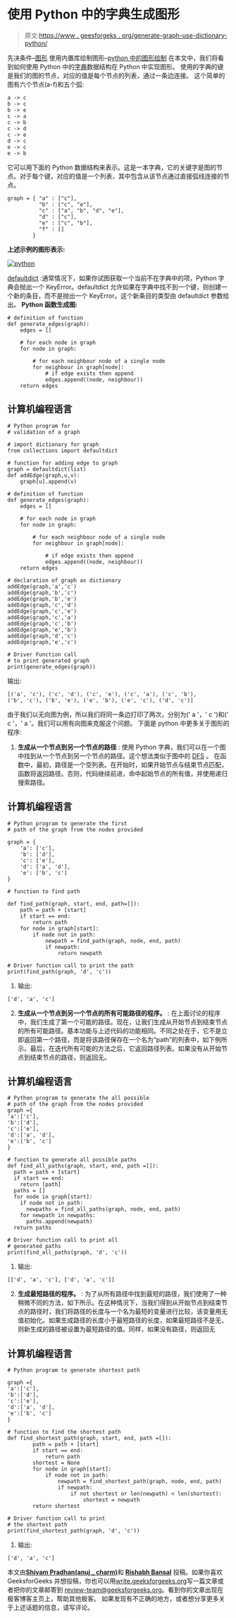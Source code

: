 # 使用 Python 中的字典生成图形

> 原文:[https://www . geesforgeks . org/generate-graph-use-dictionary-python/](https://www.geeksforgeeks.org/generate-graph-using-dictionary-python/)

先决条件–[图形](https://www.geeksforgeeks.org/graph-and-its-representations/)
使用内置库绘制图形–[python 中的图形绘制](https://www.geeksforgeeks.org/graph-plotting-in-python-set-1/)
在本文中，我们将看到如何使用 Python 中的[字典](https://www.geeksforgeeks.org/python-set-4-dictionary-keywords-python/)数据结构在 Python 中实现图形。
使用的字典的键是我们的图的节点，对应的值是每个节点的列表，通过一条边连接。
这个简单的图有六个节点(a-f)和五个弧:

```
a -> c
b -> c
b -> e
c -> a
c -> b
c -> d
c -> e
d -> c
e -> c
e -> b

```

它可以用下面的 Python 数据结构来表示。这是一本字典，它的关键字是图的节点。对于每个键，对应的值是一个列表，其中包含从该节点通过直接弧线连接的节点。

```
graph = { "a" : ["c"],
          "b" : ["c", "e"],
          "c" : ["a", "b", "d", "e"],
          "d" : ["c"],
          "e" : ["c", "b"],
          "f" : []
        } 

```

**上述示例的图形表示:**

[![python](img/d9ad3ae8e0a8572d36c4e9825088daff.png)](https://media.geeksforgeeks.org/wp-content/uploads/python1.jpg)

[defaultdict](https://docs.python.org/2/library/collections.html#collections.defaultdict) :通常情况下，如果你试图获取一个当前不在字典中的项，Python 字典会抛出一个 KeyError。defaultdict 允许如果在字典中找不到一个键，则创建一个新的条目，而不是抛出一个 KeyError。这个新条目的类型由 defaultdict 参数给出。
**Python 函数生成图:**

```
# definition of function
def generate_edges(graph):
    edges = []

    # for each node in graph
    for node in graph:

        # for each neighbour node of a single node
        for neighbour in graph[node]:
            # if edge exists then append
            edges.append((node, neighbour))
    return edges

```

## 计算机编程语言

```
# Python program for 
# validation of a graph

# import dictionary for graph
from collections import defaultdict

# function for adding edge to graph
graph = defaultdict(list)
def addEdge(graph,u,v):
    graph[u].append(v)

# definition of function
def generate_edges(graph):
    edges = []

    # for each node in graph
    for node in graph:

        # for each neighbour node of a single node
        for neighbour in graph[node]:

            # if edge exists then append
            edges.append((node, neighbour))
    return edges

# declaration of graph as dictionary
addEdge(graph,'a','c')
addEdge(graph,'b','c')
addEdge(graph,'b','e')
addEdge(graph,'c','d')
addEdge(graph,'c','e')
addEdge(graph,'c','a')
addEdge(graph,'c','b')
addEdge(graph,'e','b')
addEdge(graph,'d','c')
addEdge(graph,'e','c')

# Driver Function call 
# to print generated graph
print(generate_edges(graph)) 
```

输出:

```
[('a', 'c'), ('c', 'd'), ('c', 'e'), ('c', 'a'), ('c', 'b'), 
('b', 'c'), ('b', 'e'), ('e', 'b'), ('e', 'c'), ('d', 'c')]

```

由于我们以无向图为例，所以我们将同一条边打印了两次，分别为(' a '，' c ')和(' c '，' a '。我们可以用有向图来克服这个问题。
下面是 python 中更多关于图形的程序:

1.  **生成从一个节点到另一个节点的路径** :
    使用 Python 字典，我们可以在一个图中找到从一个节点到另一个节点的路径。这个想法类似于图中的 [DFS](https://www.geeksforgeeks.org/depth-first-traversal-for-a-graph/) 。
    在函数中，最初，路径是一个空列表。在开始时，如果开始节点与结束节点匹配，函数将返回路径。否则，代码继续前进，命中起始节点的所有值，并使用递归搜索路径。

## 计算机编程语言

```
# Python program to generate the first
# path of the graph from the nodes provided

graph = {
    'a': ['c'],
    'b': ['d'],
    'c': ['e'],
    'd': ['a', 'd'],
    'e': ['b', 'c']
}

# function to find path

def find_path(graph, start, end, path=[]):
    path = path + [start]
    if start == end:
        return path
    for node in graph[start]:
        if node not in path:
            newpath = find_path(graph, node, end, path)
            if newpath:
                return newpath

# Driver function call to print the path
print(find_path(graph, 'd', 'c'))
```

1.  输出:

```
['d', 'a', 'c']

```

2.  **生成从一个节点到另一个节点的所有可能路径的程序。** :
    在上面讨论的程序中，我们生成了第一个可能的路径。现在，让我们生成从开始节点到结束节点的所有可能路径。基本功能与上述代码的功能相同。不同之处在于，它不是立即返回第一个路径，而是将该路径保存在一个名为“path”的列表中，如下例所示。最后，在迭代所有可能的方法之后，它返回路径列表。如果没有从开始节点到结束节点的路径，则返回无。

## 计算机编程语言

```
# Python program to generate the all possible
# path of the graph from the nodes provided
graph ={
'a':['c'],
'b':['d'],
'c':['e'],
'd':['a', 'd'],
'e':['b', 'c']
}

# function to generate all possible paths
def find_all_paths(graph, start, end, path =[]):
  path = path + [start]
  if start == end:
    return [path]
  paths = []
  for node in graph[start]:
    if node not in path:
      newpaths = find_all_paths(graph, node, end, path)
    for newpath in newpaths:
      paths.append(newpath)
  return paths

# Driver function call to print all 
# generated paths
print(find_all_paths(graph, 'd', 'c'))
```

1.  输出:

```
[['d', 'a', 'c'], ['d', 'a', 'c']]

```

2.  **生成最短路径的程序。** :
    为了从所有路径中找到最短的路径，我们使用了一种稍微不同的方法，如下所示。在这种情况下，当我们得到从开始节点到结束节点的路径时，我们将路径的长度与一个名为最短的变量进行比较，该变量用无值初始化。如果生成路径的长度小于最短路径的长度，如果最短路径不是无，则新生成的路径被设置为最短路径的值。同样，如果没有路径，则返回无

## 计算机编程语言

```
# Python program to generate shortest path

graph ={
'a':['c'],
'b':['d'],
'c':['e'],
'd':['a', 'd'],
'e':['b', 'c']
}

# function to find the shortest path
def find_shortest_path(graph, start, end, path =[]):
        path = path + [start]
        if start == end:
            return path
        shortest = None
        for node in graph[start]:
            if node not in path:
                newpath = find_shortest_path(graph, node, end, path)
                if newpath:
                    if not shortest or len(newpath) < len(shortest):
                        shortest = newpath
        return shortest

# Driver function call to print
# the shortest path
print(find_shortest_path(graph, 'd', 'c'))
```

1.  输出:

```
['d', 'a', 'c']

```

本文由[**Shivam Pradhan(anuj _ charm)**](https://www.facebook.com/anuj.charm)和 [**Rishabh Bansal**](https://www.linkedin.com/in/rishabh-bansal-9b4b71108/) 投稿。如果你喜欢 GeeksforGeeks 并想投稿，你也可以用[write.geeksforgeeks.org](https://write.geeksforgeeks.org)写一篇文章或者把你的文章邮寄到 review-team@geeksforgeeks.org。看到你的文章出现在极客博客主页上，帮助其他极客。
如果发现有不正确的地方，或者想分享更多关于上述话题的信息，请写评论。